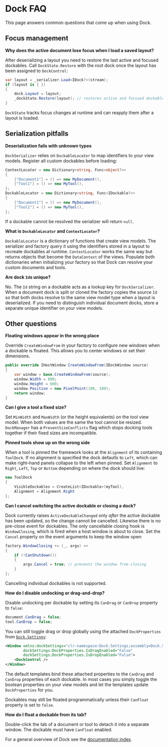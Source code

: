 # Dock FAQ

This page answers common questions that come up when using Dock.

## Focus management

**Why does the active document lose focus when I load a saved layout?**

After deserializing a layout you need to restore the last active and focused dockables. Call `DockState.Restore` with the root dock once the layout has been assigned to `DockControl`:

```csharp
var layout = _serializer.Load<IDock?>(stream);
if (layout is { })
{
    dock.Layout = layout;
    _dockState.Restore(layout); // restores active and focused dockables
}
```

`DockState` tracks focus changes at runtime and can reapply them after a layout is loaded.

## Serialization pitfalls

**Deserialization fails with unknown types**

`DockSerializer` relies on `DockableLocator` to map identifiers to your view models. Register all custom dockables before loading:

```csharp
ContextLocator = new Dictionary<string, Func<object?>>
{
    ["Document1"] = () => new MyDocument(),
    ["Tool1"] = () => new MyTool(),
};
DockableLocator = new Dictionary<string, Func<IDockable?>>
{
    ["Document1"] = () => new MyDocument(),
    ["Tool1"] = () => new MyTool(),
};
```

If a dockable cannot be resolved the serializer will return `null`.

**What is `DockableLocator` and `ContextLocator`?**

`DockableLocator` is a dictionary of functions that create view models. The
serializer and factory query it using the identifiers stored in a layout to
recreate dockables at runtime. `ContextLocator` works the same way but returns
objects that become the `DataContext` of the views. Populate both dictionaries
when initializing your factory so that Dock can resolve your custom documents
and tools.

**Are dock `Id`s unique?**

No. The `Id` string on a dockable acts as a lookup key for `DockSerializer`.
When a document dock is split or cloned the factory copies the source `Id` so
that both docks resolve to the same view model type when a layout is
deserialized. If you need to distinguish individual document docks, store a
separate unique identifier on your view models.

## Other questions

**Floating windows appear in the wrong place**

Override `CreateWindowFrom` in your factory to configure new windows when a dockable is floated. This allows you to center windows or set their dimensions.

```csharp
public override IHostWindow CreateWindowFrom(IDockWindow source)
{
    var window = base.CreateWindowFrom(source);
    window.Width = 800;
    window.Height = 600;
    window.Position = new PixelPoint(100, 100);
    return window;
}
```

**Can I give a tool a fixed size?**

Set `MinWidth` and `MaxWidth` (or the height equivalents) on the tool view model. When both values are the same the tool cannot be resized. `DockManager` has a `PreventSizeConflicts` flag which stops docking tools together if their fixed sizes are incompatible.

**Pinned tools show up on the wrong side**

When a tool is pinned the framework looks at the `Alignment` of its
containing `ToolDock`.  If no alignment is specified the dock defaults to
`Left`, which can make right–hand panels collapse to the left when pinned.
Set `Alignment` to `Right`, `Left`, `Top` or `Bottom` depending on where the
dock should live:

```csharp
new ToolDock
{
    VisibleDockables = CreateList<IDockable>(myTool),
    Alignment = Alignment.Right
};
```

**Can I cancel switching the active dockable or closing a dock?**

Dock currently raises `ActiveDockableChanged` only *after* the active dockable
has been updated, so the change cannot be cancelled. Likewise there is no
pre-close event for dockables. The only cancellable closing hook is
`WindowClosing`, which is fired when a host window is about to close. Set the
`Cancel` property on the event arguments to keep the window open:

```csharp
factory.WindowClosing += (_, args) =>
{
    if (!CanShutdown())
    {
        args.Cancel = true; // prevents the window from closing
    }
};
```

Cancelling individual dockables is not supported.

**How do I disable undocking or drag-and-drop?**

Disable undocking per dockable by setting its `CanDrag` or `CanDrop` property to
`false`:

```csharp
document.CanDrag = false;
tool.CanDrop = false;
```

You can still toggle drag or drop globally using the attached `DockProperties`
from [`Dock.Settings`](dock-settings.md):

```xml
<Window xmlns:dockSettings="clr-namespace:Dock.Settings;assembly=Dock.Settings"
        dockSettings:DockProperties.IsDragEnabled="False"
        dockSettings:DockProperties.IsDropEnabled="False">
    <DockControl />
</Window>
```

The default templates bind these attached properties to the `CanDrag` and `CanDrop`
properties of each dockable. In most cases you simply toggle the boolean
properties on your view models and let the templates update `DockProperties` for
you.

Dockables may still be floated programmatically unless their `CanFloat` property
is set to `false`.

**How do I float a dockable from its tab?**

Double-click the tab of a document or tool to detach it into a separate window.
The dockable must have `CanFloat` enabled.

For a general overview of Dock see the [documentation index](README.md).
